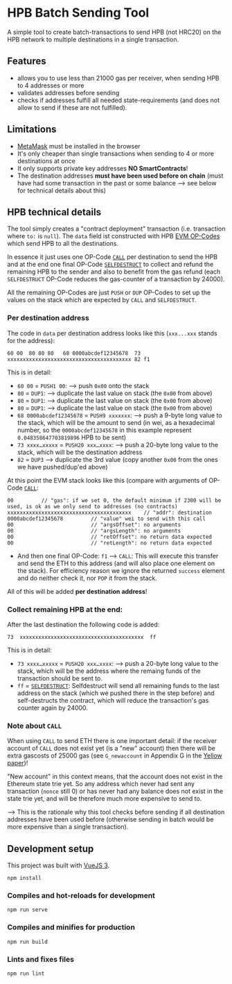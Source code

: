 # HPB Batch Sending Tool

A simple tool to create batch-transactions to send HPB (not HRC20) on the HPB network
to multiple destinations in a single transaction.

## Features

- allows you to use less than 21000 gas per receiver, when sending HPB to 4 addresses or more
- validates addresses before sending
- checks if addresses fulfill all needed state-requirements (and does not allow to send if these 
  are not fulfilled).


## Limitations

- [MetaMask](https://metamask.io/) must be installed in the browser 
- It's only cheaper than single transactions when sending to 4 or more destinations at once
- It only supports private key addresses **NO SmartContracts**!
- The destination addresses **must have been used before on chain** (must have had some 
  transaction in the past or some balance --> see below for technical details about this)

## HPB technical details

The tool simply creates a "contract deployment" transaction (i.e. transaction where `to:` is `null`).
The `data` field ist constructed with HPB [EVM OP-Codes](https://ethervm.io/) which send HPB 
to all the destinations.

In essence it just uses one OP-Code [`CALL`](https://ethervm.io/#F1) per destination to send the HPB
and at the end one final OP-Code [`SELFDESTRUCT`](https://ethervm.io/#FF) to collect and refund the 
remaining HPB to the sender and also to benefit from the gas refund (each `SELFDESTRUCT` OP-Code
reduces the gas-counter of a transaction by 24000).

All the remaining OP-Codes are just `PUSH` or `DUP` OP-Codes to set up the values on the stack
which are expected by `CALL` and `SELFDESTRUCT`.

### Per destination address

The code in `data` per destination address looks like this (`xxx...xxx` stands for the address):

```
60 00  80 80 80   68 0000abcdef12345678  73 xxxxxxxxxxxxxxxxxxxxxxxxxxxxxxxxxxxxxxxx 82 f1
```

This is in detail:

- `60 00` = `PUSH1 00`: --> push `0x00` onto the stack
- `80` = `DUP1`: --> duplicate the last value on stack (the `0x00` from above)
- `80` = `DUP1`: --> duplicate the last value on stack (the `0x00` from above)
- `80` = `DUP1`: --> duplicate the last value on stack (the `0x00` from above)
- `68 0000abcdef12345678` = `PUSH9 xxxxxxx`: --> push a 9-byte long value to the stack, which will be 
   the amount to send (in wei, as a hexadecimal number, so the `0000abcdef12345678` in this example 
   represent `0.048358647703819896` HPB to be sent)
- `73 xxxx…xxxxx` = `PUSH20 xxx…xxxx`: --> push a 20-byte long value to the stack, which will be 
   the destination address
- `82` = `DUP3` --> duplicate the 3rd value (copy another `0x00` from the ones we have pushed/dup'ed above) 

At this point the EVM stack looks like this (compare with arguments of OP-Code [`CALL`](https://ethervm.io/#F1):

```
00         // "gas": if we set 0, the default minimum if 2300 will be used, is ok as we only send to addresses (no contracts)
xxxxxxxxxxxxxxxxxxxxxxxxxxxxxxxxxxxxxxxx    // "addr": destination 
0000abcdef12345678         // "value" wei to send with this call
00                         // "argsOffset": no arguments
00                         // "argsLength": no arguments
00                         // "retOffset": no return data expected
00                         // "retLength": no return data expected
```

- And then one final OP-Code: `f1` --> `CALL`: This will execute this transfer and send the ETH
  to this address (and will also place one element on the stack). For efficiency reason we ignore
  the returned `success` element and do neither check it, nor `POP` it from the stack.

All of this will be added **per destination address**!


### Collect remaining HPB at the end:

After the last destination the following code is added:

```
73  xxxxxxxxxxxxxxxxxxxxxxxxxxxxxxxxxxxxxxxx  ff
```

This is in detail:

- `73 xxxx…xxxxx` = `PUSH20 xxx…xxxx`: --> push a 20-byte long value to the stack, which will be 
  the address where the remaing funds of the transaction should be sent to.
- `ff` = [`SELFDESTRUCT`](https://ethervm.io/#FF): Selfdestruct will send all remaining funds to
  the last address on the stack (which we pushed there in the step before) and self-destructs the
  contract, which will reduce the transaction's gas counter again by 24000.


### Note about `CALL`
When using `CALL` to send ETH there is one important detail: if the receiver account of `CALL` does
not exist yet (is a "new" account) then there will be extra gascosts of 25000 gas 
(see `G_newaccount` in Appendix G in the [Yellow paper](https://ethereum.github.io/yellowpaper/paper.pdf))!

"New account" in this context means, that the account does not exist in the Ethereum state trie yet.
So any address which never had sent any transaction (`nonce` still 0) or has never had any balance
does not exist in the state trie yet, and will be therefore much more expensive to send to.

--> This is the rationale why this tool checks before sending if all destination addresses have
    been used before (otherwise sending in batch would be more expensive than a single transaction).


## Development setup

This project was built with [VueJS 3](https://v3.vuejs.org/guide/introduction.html).

```
npm install
```

### Compiles and hot-reloads for development
```
npm run serve
```

### Compiles and minifies for production
```
npm run build
```

### Lints and fixes files
```
npm run lint
```

